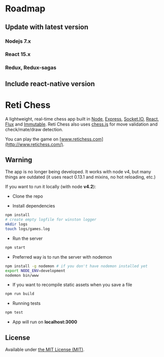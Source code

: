 # Roadmap
## Update with latest version
### Nodejs 7.x
### React 15.x
### Redux, Redux-sagas

## Include react-native version

Reti Chess
==========

A lightweight, real-time chess app built in [Node](http://nodejs.org/), [Express](http://expressjs.com/), [Socket.IO](http://socket.io/), [React](http://facebook.github.io/react/), [Flux](http://facebook.github.io/flux/) and [Immutable](http://facebook.github.io/immutable-js/). Reti Chess also uses [chess.js](https://github.com/jhlywa/chess.js) for move validation and check/mate/draw detection.

You can play the game on [www.retichess.com](http://www.retichess.com/).

Warning
-------

The app is no longer being developed.
It works with node v4, but many things are outdated (it uses react 0.13.1 and mixins, no hot reloading, etc.)

If you want to run it locally (with node **v4.2**):

* Clone the repo

* Install dependencies
```sh
npm install
# create empty logfile for winston logger
mkdir logs
touch logs/games.log
```

* Run the server
```sh
npm start
```

* Preferred way is to run the server with nodemon
```sh
npm install -g nodemon # if you don't have nodemon installed yet
export NODE_ENV=development
nodemon bin/www
```

* If you want to recompile static assets when you save a file
```sh
npm run build
```

* Running tests
```sh
npm test
```

* App will run on **localhost:3000**

License
-------

Available under [the MIT License (MIT)](./LICENSE.md).
